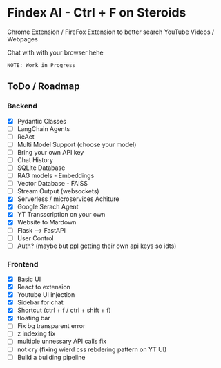 # Findex AI - Ctrl + F on Steroids

Chrome Extension / FireFox Extension to better search YouTube Videos / Webpages

Chat with with your browser hehe

```
NOTE: Work in Progress
```

## ToDo / Roadmap

### Backend

- [x] Pydantic Classes
- [ ] LangChain Agents
- [ ] ReAct
- [ ] Multi Model Support (choose your model)
- [ ] Bring your own API key
- [ ] Chat History
- [ ] SQLite Database
- [ ] RAG models - Embeddings
- [ ] Vector Database - FAISS
- [ ] Stream Output (websockets)
- [x] Serverless / microservices Achiture
- [x] Google Serach Agent
- [x] YT Transscription on your own
- [x] Website to Mardown
- [ ] Flask --> FastAPI
- [ ] User Control
- [ ] Auth? (maybe but ppl getting their own api keys so idts)

### Frontend

- [x] Basic UI
- [x] React to extension
- [x] Youtube UI injection
- [x] Sidebar for chat
- [x] Shortcut (ctrl + f / ctrl + shift + f)
- [x] floating bar
- [ ] Fix bg transparent error
- [ ] z indexing fix
- [ ] multiple unnessary API calls fix
- [ ] not cry (fixing wierd css rebdering pattern on YT UI)
- [ ] Build a building pipeline
